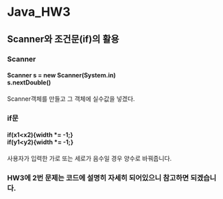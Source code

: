# Java_HW3
## Scanner와 조건문(if)의 활용
### Scanner
#### Scanner s = new Scanner(System.in)<br>s.nextDouble()<br>
Scanner객체를 만들고 그 객체에 실수값을 넣겠다.<br>
### if문
#### if(x1<x2){width *= -1;}<br>if(y1<y2){width *= -1;}<br>
사용자가 입력한 가로 또는 세로가 음수일 경우 양수로 바꿔줍니다.<br>

### HW3에 2번 문제는 코드에 설명히 자세히 되어있으니 참고하면 되겠습니다.
